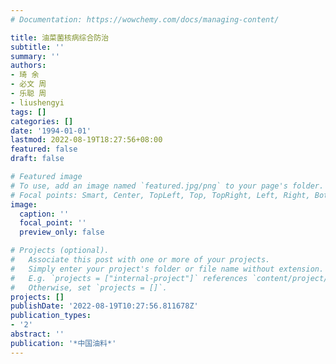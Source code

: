 ```yaml
---
# Documentation: https://wowchemy.com/docs/managing-content/

title: 油菜菌核病综合防治
subtitle: ''
summary: ''
authors:
- 琦 余
- 必文 周
- 乐聪 周
- liushengyi
tags: []
categories: []
date: '1994-01-01'
lastmod: 2022-08-19T18:27:56+08:00
featured: false
draft: false

# Featured image
# To use, add an image named `featured.jpg/png` to your page's folder.
# Focal points: Smart, Center, TopLeft, Top, TopRight, Left, Right, BottomLeft, Bottom, BottomRight.
image:
  caption: ''
  focal_point: ''
  preview_only: false

# Projects (optional).
#   Associate this post with one or more of your projects.
#   Simply enter your project's folder or file name without extension.
#   E.g. `projects = ["internal-project"]` references `content/project/deep-learning/index.md`.
#   Otherwise, set `projects = []`.
projects: []
publishDate: '2022-08-19T10:27:56.811678Z'
publication_types:
- '2'
abstract: ''
publication: '*中国油料*'
---
```

